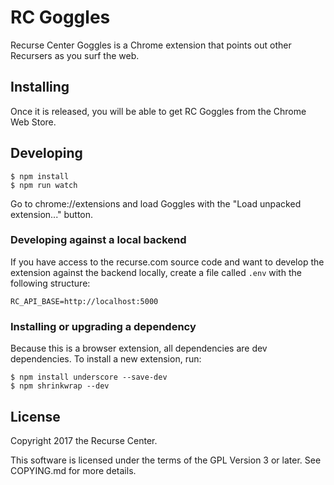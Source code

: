 # RC Goggles

Recurse Center Goggles is a Chrome extension that points out other Recursers as you surf the web.

## Installing

Once it is released, you will be able to get RC Goggles from the Chrome Web Store.

## Developing

```
$ npm install
$ npm run watch
```

Go to chrome://extensions and load Goggles with the "Load unpacked extension..." button.

### Developing against a local backend

If you have access to the recurse.com source code and want to develop the extension against the backend locally, create a file called `.env` with the following structure:

```
RC_API_BASE=http://localhost:5000
```

### Installing or upgrading a dependency

Because this is a browser extension, all dependencies are dev dependencies. To install a new extension, run:

```
$ npm install underscore --save-dev
$ npm shrinkwrap --dev
```

## License

Copyright 2017 the Recurse Center.

This software is licensed under the terms of the GPL Version 3 or later. See COPYING.md for more details.
